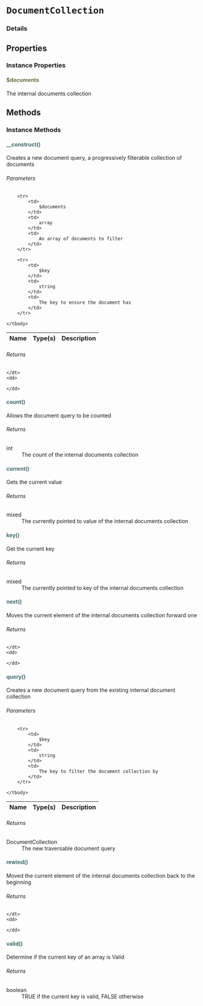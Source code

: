 # `DocumentCollection`



### Details




## Properties


### Instance Properties
#### <span style="color:#6a6e3d;">$documents</span>

The internal documents collection



## Methods


### Instance Methods

#### <span style="color:#3e6a6e;">__construct()</span>

Creates a new document query, a progressively filterable collection of documents

###### Parameters

<table>
	<thead>
		<th>Name</th>
		<th>Type(s)</th>
		<th>Description</th>
	</thead>
	<tbody>
			
		<tr>
			<td>
				$documents
			</td>
			<td>
				array
			</td>
			<td>
				An array of documents to filter
			</td>
		</tr>
					
		<tr>
			<td>
				$key
			</td>
			<td>
				string
			</td>
			<td>
				The key to ensure the document has
			</td>
		</tr>
			
	</tbody>
</table>

###### Returns

<dl>
	<dt>
		
	</dt>
	<dd>
		
	</dd>
</dl>


#### <span style="color:#3e6a6e;">count()</span>

Allows the document query to be counted

###### Returns

<dl>
	<dt>
		int
	</dt>
	<dd>
		The count of the internal documents collection
	</dd>
</dl>


#### <span style="color:#3e6a6e;">current()</span>

Gets the current value

###### Returns

<dl>
	<dt>
		mixed
	</dt>
	<dd>
		The currently pointed to value of the internal documents collection
	</dd>
</dl>


#### <span style="color:#3e6a6e;">key()</span>

Get the current key

###### Returns

<dl>
	<dt>
		mixed
	</dt>
	<dd>
		The currently pointed to key of the internal documents collection
	</dd>
</dl>


#### <span style="color:#3e6a6e;">next()</span>

Moves the current element of the internal documents collection forward one

###### Returns

<dl>
	<dt>
		
	</dt>
	<dd>
		
	</dd>
</dl>


#### <span style="color:#3e6a6e;">query()</span>

Creates a new document query from the existing internal document collection

###### Parameters

<table>
	<thead>
		<th>Name</th>
		<th>Type(s)</th>
		<th>Description</th>
	</thead>
	<tbody>
			
		<tr>
			<td>
				$key
			</td>
			<td>
				string
			</td>
			<td>
				The key to filter the document collection by
			</td>
		</tr>
			
	</tbody>
</table>

###### Returns

<dl>
	<dt>
		DocumentCollection
	</dt>
	<dd>
		The new traversable document query
	</dd>
</dl>


#### <span style="color:#3e6a6e;">rewind()</span>

Moved the current element of the internal documents collection back to the beginning

###### Returns

<dl>
	<dt>
		
	</dt>
	<dd>
		
	</dd>
</dl>


#### <span style="color:#3e6a6e;">valid()</span>

Determine if the current key of an array is Valid

###### Returns

<dl>
	<dt>
		boolean
	</dt>
	<dd>
		TRUE if the current key is valid, FALSE otherwise
	</dd>
</dl>



